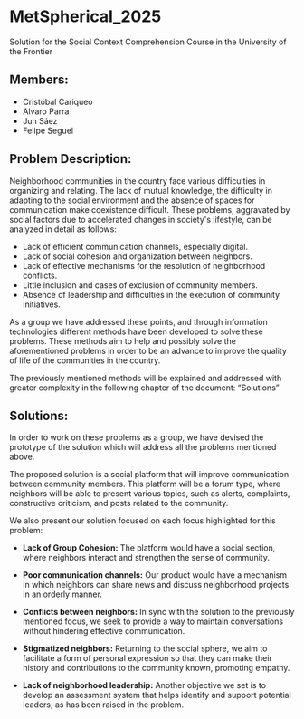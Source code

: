 # MetSpherical_2025
Solution for the Social Context Comprehension Course in the University of the Frontier

## Members:
- Cristóbal Cariqueo
- Alvaro Parra
- Jun Sáez
- Felipe Seguel


## Problem Description:
Neighborhood communities in the country face various difficulties in organizing and relating. The lack of mutual knowledge, the difficulty in adapting to the social environment and the absence of spaces for communication make coexistence difficult. These problems, aggravated by social factors due to accelerated changes in society's lifestyle, can be analyzed in detail as follows:
- Lack of efficient communication channels, especially digital.
- Lack of social cohesion and organization between neighbors.
- Lack of effective mechanisms for the resolution of neighborhood conflicts.
- Little inclusion and cases of exclusion of community members.
- Absence of leadership and difficulties in the execution of community initiatives.

As a group we have addressed these points, and through information technologies different methods have been developed to solve these problems. These methods aim to help and possibly solve the aforementioned problems in order to be an advance to improve the quality of life of the communities in the country.

The previously mentioned methods will be explained and addressed with greater complexity in the following chapter of the document: “Solutions”


## Solutions:
In order to work on these problems as a group, we have devised the prototype of the solution which will address all the problems mentioned above.

The proposed solution is a social platform that will improve communication between community members. This platform will be a forum type, where neighbors will be able to present various topics, such as alerts, complaints, constructive criticism, and posts related to the community.

We also present our solution focused on each focus highlighted for this problem:
- **Lack of Group Cohesion:** The platform would have a social section, where neighbors interact and strengthen the sense of community.

- **Poor communication channels:** Our product would have a mechanism in which neighbors can share news and discuss neighborhood projects in an orderly manner.

- **Conflicts between neighbors:** In sync with the solution to the previously mentioned focus, we seek to provide a way to maintain conversations without hindering effective communication.

- **Stigmatized neighbors:** Returning to the social sphere, we aim to facilitate a form of personal expression so that they can make their history and contributions to the community known, promoting empathy.

- **Lack of neighborhood leadership:** Another objective we set is to develop an assessment system that helps identify and support potential leaders, as has been raised in the problem.
